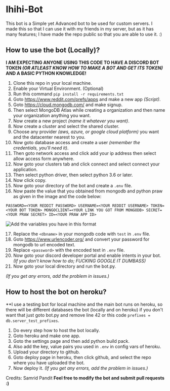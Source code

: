 # Ihihi-Bot

This bot is a Simple yet Advanced bot to be used for custom servers. I made this so that I can use it with my friends in my server, but as it has many features; I have made the repo public so that you are able to use it. :)

## How to use the bot (Locally)?
**I AM EXPECTING ANYONE USING THIS CODE TO HAVE A DISCORD BOT TOKEN *(OR ATLEAST KNOW HOW TO MAKE A BOT AND GET ITS TOKEN)* AND A BASIC PYTHON KNOWLEDGE!**
1. Clone this repo in your local machine.
2. Enable your Virtual Environment. (Optional)
3. Run this command `pip install -r requirements.txt` 
4. Goto https://www.reddit.com/prefs/apps and make a new app *(Script)*.
5. Goto https://cloud.mongodb.com/ and make signup.
6. Then select MongoDB Atlas while creating a organization and then name your organization anything you want.
7. Now create a new project *(name it whatever you want)*.
8. Now create a cluster and select the shared cluster.
9. Choose any provider *(aws, azure, or google cloud platform)* you want and the datacenter nearest to you.
10. Now goto database access and create a user *(remember the credentials, you'll need it)*.
11. Then goto network access and click add your ip address then select allow access form anywhere.
12. Now goto your clusters tab and click connect and select connect your application.
13. Then select python driver, then select python 3.6 or later.
14. Now click copy.
15. Now goto your directory of the bot and create a `.env` file.
16. Now paste the value that you obtained from mongodb and python praw as given in the image and the code below:

``PASSWORD=<YOUR REDDIT PASSWORD>
USERNAME=<YOUR REDDIT USERNAME>
TOKEN=<YOUR BOT TOKEN>
MONGOCLIENT=<YOUR LINK YOU GOT FROM MONGODB>
SECRET=<YOUR PRAW SECRET>
ID=<YOUR PRAW APP ID>``

![Add the variables you have in this format](https://i.ibb.co/rxwvNjx/env.png)

17. Replace the `<dbname>` in your mongodb code with `test` in `.env` file.
18. Goto https://www.urlencoder.org/ and convert your password for mongodb to url encoded text.
19. Replace `<password>` with the encoded text in `.env` file.
10. Now goto your discord developer portal and enable intents in your bot. *(If you don't know how to do; FUCKING GOOGLE IT DUMBASS)*
11. Now goto your local directory and run the bot.py.

*(If you get any errors, add the problem in issues.)*

## How to host the bot on heroku?
**I use a testing bot for local machine and the main bot runs on heroku, so there will be different databases the bot (locally and on heroku) if you don't want that just goto bot.py and remove line 42 or this code `prefixes = db.server_test_prefixes`.
1. Do every step how to host the bot locally.
2. Goto heroku and make one app.
3. Goto the settings page and then add python build pack.
4. Also add the key, value pairs you used in `.env` in config vars of heroku.
5. Upload your directory to github.
6. Goto deploy page in heroku, then click github, and select the repo where you have uploaded the bot.
7. Now deploy it.
*(If you get any errors, add the problem in issues.)*

Credits: Samrid Pandit
**Feel free to modify the bot and submit pull requests :)**
